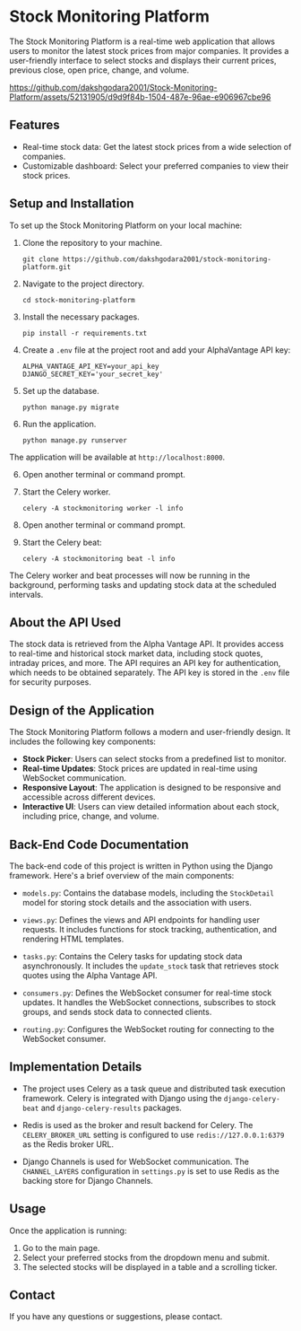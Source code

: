 # Stock Monitoring Platform

The Stock Monitoring Platform is a real-time web application that allows users to monitor the latest stock prices from major companies.
It provides a user-friendly interface to select stocks and displays their current prices, previous close, open price, change, and volume.


https://github.com/dakshgodara2001/Stock-Monitoring-Platform/assets/52131905/d9d9f84b-1504-487e-96ae-e906967cbe96


## Features

- Real-time stock data: Get the latest stock prices from a wide selection of companies.
- Customizable dashboard: Select your preferred companies to view their stock prices.

## Setup and Installation

To set up the Stock Monitoring Platform on your local machine:

1. Clone the repository to your machine.
    ```
    git clone https://github.com/dakshgodara2001/stock-monitoring-platform.git
    ```

2. Navigate to the project directory.
    ```
    cd stock-monitoring-platform
    ```

3. Install the necessary packages.
    ```
    pip install -r requirements.txt
    ```

4. Create a `.env` file at the project root and add your AlphaVantage API key:
    ```
    ALPHA_VANTAGE_API_KEY=your_api_key
    DJANGO_SECRET_KEY='your_secret_key'
    ```

5. Set up the database.
    ```
    python manage.py migrate
    ```
    
5. Run the application.
    ```
    python manage.py runserver
    ```

The application will be available at `http://localhost:8000`.


6. Open another terminal or command prompt.


7. Start the Celery worker.
    ```
    celery -A stockmonitoring worker -l info

    ```

8. Open another terminal or command prompt.


9. Start the Celery beat:
    ```
    celery -A stockmonitoring beat -l info
    ```
The Celery worker and beat processes will now be running in the background, performing tasks and updating stock data at the scheduled intervals.


## About the API Used

The stock data is retrieved from the Alpha Vantage API. It provides access to real-time and historical stock market data, including stock quotes, intraday prices, and more. The API requires an API key for authentication, which needs to be obtained separately. The API key is stored in the `.env` file for security purposes.


## Design of the Application

The Stock Monitoring Platform follows a modern and user-friendly design. It includes the following key components:

- **Stock Picker**: Users can select stocks from a predefined list to monitor.
- **Real-time Updates**: Stock prices are updated in real-time using WebSocket communication.
- **Responsive Layout**: The application is designed to be responsive and accessible across different devices.
- **Interactive UI**: Users can view detailed information about each stock, including price, change, and volume.


## Back-End Code Documentation

The back-end code of this project is written in Python using the Django framework. Here's a brief overview of the main components:

- `models.py`: Contains the database models, including the `StockDetail` model for storing stock details and the association with users.

- `views.py`: Defines the views and API endpoints for handling user requests. It includes functions for stock tracking, authentication, and rendering HTML templates.

- `tasks.py`: Contains the Celery tasks for updating stock data asynchronously. It includes the `update_stock` task that retrieves stock quotes using the Alpha Vantage API.

- `consumers.py`: Defines the WebSocket consumer for real-time stock updates. It handles the WebSocket connections, subscribes to stock groups, and sends stock data to connected clients.

- `routing.py`: Configures the WebSocket routing for connecting to the WebSocket consumer.



## Implementation Details

- The project uses Celery as a task queue and distributed task execution framework. Celery is integrated with Django using the `django-celery-beat` and `django-celery-results` packages.

- Redis is used as the broker and result backend for Celery. The `CELERY_BROKER_URL` setting is configured to use `redis://127.0.0.1:6379` as the Redis broker URL.

- Django Channels is used for WebSocket communication. The `CHANNEL_LAYERS` configuration in `settings.py` is set to use Redis as the backing store for Django Channels.


## Usage

Once the application is running:

1. Go to the main page.
2. Select your preferred stocks from the dropdown menu and submit.
3. The selected stocks will be displayed in a table and a scrolling ticker.


## Contact

If you have any questions or suggestions, please contact.
